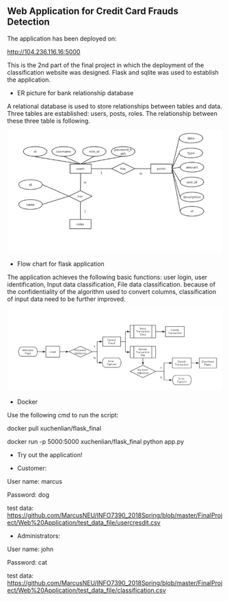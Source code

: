 ## Web Application for Credit Card Frauds Detection

The application has been deployed on:

http://104.236.116.16:5000

This is the 2nd part of the final project in which the deployment of the classification website was designed. Flask and sqlite was used to establish the application. 

* ER picture for bank relationship database

A relational database is used to store relationships between tables and data. Three tables are established: users, posts, roles. The relationship between these three table is following. 
 
![Aaron Swartz](https://github.com/MarcusNEU/INFO7390_2018Spring/blob/master/FinalProject/Web%20Application/graphs/Picture1.png)

* Flow chart for flask application

The application achieves the following basic functions: user login, user identification, Input data classification, File data classification. because of the confidentiality of the algorithm used to convert columns, classification of input data need to be further improved.

![Aaron Swartz](https://github.com/MarcusNEU/INFO7390_2018Spring/blob/master/FinalProject/Web%20Application/graphs/Picture2.png)

* Docker

Use the following cmd to run the script:

docker pull xuchenlian/flask_final

docker run -p 5000:5000 xuchenlian/flask_final python app.py


* Try out the application!

 * Customer:
 
 User name: marcus
 
 Password: dog
 
 test data: https://github.com/MarcusNEU/INFO7390_2018Spring/blob/master/FinalProject/Web%20Application/test_data_file/usercresdit.csv

 * Administrators:
 
 User name: john
 
 Password: cat
 
 test data:
 https://github.com/MarcusNEU/INFO7390_2018Spring/blob/master/FinalProject/Web%20Application/test_data_file/classification.csv

